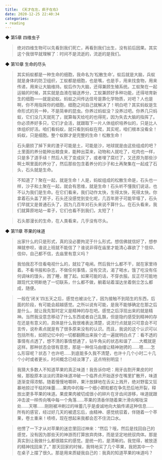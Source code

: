 ```yaml
---
title: 《天才在左，疯子在右》
date: 2020-12-25 22:40:34
categories: 
- reading
---
```


◆ 第5章 四维虫子

> 绝对四维生物可以先看到我们死亡，再看到我们出生，没有前后因果。其实这个我很早就理解了：时间不是流逝的，流逝的是我们。


◆ 第10章 生命的尽头

> 其实蚂蚁都是一种生命的细胞，我命名为‘松散生命’。蚁后就是大脑，兵蚁就是身体的防卫组织，工蚁都是细胞，也是嘴，也是手，用来找食物，用来传递，用来让大脑维持。蚁后作为大脑，还得兼顾生殖系统。工蚁聚在一起运输的时候，其实就是血液在输送养分，工蚁兼顾好多种功能，还得培育新生的细胞——就是幼蚁。蚂蚁之间传达信号是靠化学物质，对吧？人也是啊，你不用指挥你的细胞，细胞之间自己就解决了！明白吧？其实蚂蚁是生命形式的另一种，不是简单的昆虫。你养过蚂蚁没？没养过吧。你养几只蚂蚁，它们没几天就死了，就算每天给吃的也得死，因为失去大脑的指挥了。你必须养好多只，它们才会活，就跟取下一片人体组织培养似的，只是比人体组织好活。咱们看蚂蚁，就只看到蚂蚁在爬，其实呢，咱们根本没看全！蚂蚁，只是细胞。整个蚁群才是完整的生命！松散生命！

> 石头磨损了掉下来的渣子可能是土，可能是沙，地球就是由这些组成的吧？土里面的养分能种出粮食来，能种出菜来，动物和人就吃了，吃肉也一样，只是多了道手续！然后人死了变成灰了，或者埋了腐烂了，又还原为那些沙啊土啊里面的养分了，然后那些包含着养分的沙子和土再聚集在一起成了石头，石头就是生命。

> 不知道了？聚在一起，就是生命！人是，蚂蚁组成的松散生命是，石头也一样，沙子和土聚在一起，就会有思维，就是生命！石头听不懂我们说话，也不认为我们是生命。在它们看来，我们动作太快，生得太快，死得太快。你拿着石头盖了房子，石头还没感觉到变化呢，几百年房子可能早塌了，石头们早就又是普通石头了，因为几百年对石头来说不算什么。在石头看来，我们就算原地站一辈子，它们也看不到我们，太短了！

> 石头那漫长的生命，在人类看来，几乎没有尽头。


◆ 第11章 苹果的味道

> 出家什么的只是形式，真的没必要拘泥于什么形式。想信佛就信好了，想参禅就参呗，谁说上班就不能信了？谁说非得在庙里才能清心寡欲了？信仰、信仰，自己都不信，去庙里有意义吗？

> 我怕我忍不住看电视什么的，就拉了电闸。然后我什么都不干，就在家里待着。不看书报和杂志，不做任何事情，没有交流，渴了喝水，饿了吃没有任何调味的馒头，困了睡，醒了起。如果可能的话，不穿衣服。反正尽可能地跟现代文明断绝了一切联系，什么都不做，躺着站着溜达坐着倒立怎么都成，随便。

> 一般在‘闭关’四五天之后，感觉也被淡化了，因为接触不到陌生的东西，后面的阶段，有可能会超越感觉。之所以说有可能，是我不能够确定在那之后是什么，就让我先暂时定义是精神的存在吧。感觉之后浮现出来的就是精神。当然我没意念移动了什么东西或者自己乱飘，但是隐约感受到精神的存在还是有意义的，具体是什么我很难表达清楚，说流行点就是只可意会不可言传，说朴素点就是有了很多原来没有的认识。而且，我说的这个认识可以包括所有，如把记忆中的一切都翻腾出来挨个滤一遍就明白点了：看不透的事情有点透了，想不清的事情想通了，钻牛角尖的状态和谐了……大概就是这样。那种状态会很有意思，那是一种信马由缰让精神驰骋的……嗯……怎么形容呢？状态？也许吧……到底能多久我不清楚，也许十几个小时二十几个小时或者更长，时间概念已经淡薄了，这点特别明显！

> 我猜大多数人不知道苹果的真正味道！我告诉你吧：用牙齿割开果皮的时候，那股原本淡淡的清新味道冲破一个临界点开始逐步在嘴里扩散开，味道逐渐变得浓郁。随着慢慢地嚼碎，果汁放肆地在舌尖上溅开，绝对野蛮又狂暴地掠过干枯的味蕾……果肉中的每一个细小颗粒都在争先恐后地开裂，释放出更多苹果的味道。果皮果肉被切成很小的碎片在牙齿间游移，味道就跟冲击波一样传向嘴中每一个角落……苹果的清香伴随着果汁滑向喉咙深处……天哪……刚刚被冲刷过的味蕾几乎是虔诚地向大脑传递这种信息……所有的感官，经过好几天的被遗忘后，由精神、感觉统驭着，伴随着一个苹果，卷土重来！啧啧，现在想起来我都会忍不住流口水。

> 他愣了一下才从对苹果的迷恋里回过神来：“然后？哦，然后是找回自己的感觉，没有因为那些天的神游而打算放弃肉体，而是坚定地统驭肉体。那是真实到让我做什么都很踏实的感觉。是统一的，是清晰的。我觉得，被放逐的精神找回来了。” 
  那天回家的时候，我特地买了几个苹果，我把其中一个在桌子上摆了很久。那是用来质疑我自己的：我真的知道苹果的味道吗？


